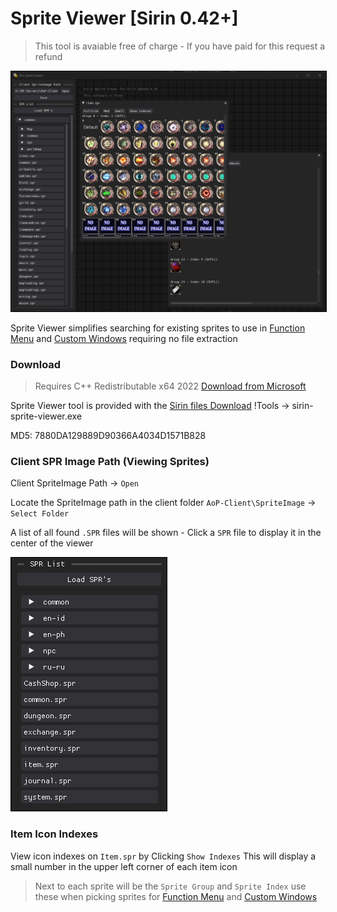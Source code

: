 # Sprite Viewer [Sirin 0.42+]

> This tool is avaiable free of charge - If you have paid for this request a refund

<img style="border:1px solid black" src="../img/sirin_spriteview.png"/>


Sprite Viewer simplifies searching for existing sprites to use in  [Function Menu](/lua/features/customwindow/functionMenu.md) and [Custom Windows](/lua/features/customwindow/window.md) requiring no file extraction

### Download

> Requires C++ Redistributable x64 2022  [Download from Microsoft](https://aka.ms/vs/17/release/vc_redist.x64.exe)

Sprite Viewer tool is provided with the [Sirin files Download](../download.md) !Tools -> sirin-sprite-viewer.exe

MD5: 7880DA129889D90366A4034D1571B828


### Client SPR Image Path (Viewing Sprites)
Client SpriteImage Path → `Open`

Locate the SpriteImage path in the client folder `AoP-Client\SpriteImage` → `Select Folder`

 A list of all found `.SPR` files will be shown - Click a `SPR` file to display it in the center of the viewer

<img style="border:1px solid black" src="../img/sirin_spritelist.png"/>

### Item Icon Indexes
View icon indexes on `Item.spr` by Clicking `Show Indexes` This will display a small number in the upper left corner of each item icon

> Next to each sprite will be the `Sprite Group` and `Sprite Index` use these when picking sprites for [Function Menu](/lua/features/customwindow/functionMenu.md) and [Custom Windows](/lua/features/customwindow/window.md)